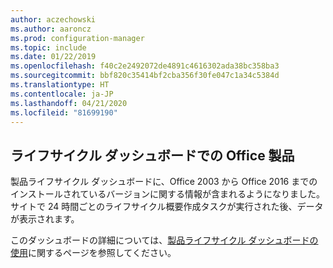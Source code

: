 ```yaml
---
author: aczechowski
ms.author: aaroncz
ms.prod: configuration-manager
ms.topic: include
ms.date: 01/22/2019
ms.openlocfilehash: f40c2e2492072de4891c4616302ada38bc358ba3
ms.sourcegitcommit: bbf820c35414bf2cba356f30fe047c1a34c5384d
ms.translationtype: HT
ms.contentlocale: ja-JP
ms.lasthandoff: 04/21/2020
ms.locfileid: "81699190"
---
```

## <a name="office-products-on-lifecycle-dashboard"></a><a name="bkmk_lifecycle"></a> ライフサイクル ダッシュボードでの Office 製品
<!--3556026-->

製品ライフサイクル ダッシュボードに、Office 2003 から Office 2016 までのインストールされているバージョンに関する情報が含まれるようになりました。 サイトで 24 時間ごとのライフサイクル概要作成タスクが実行された後、データが表示されます。

このダッシュボードの詳細については、[製品ライフサイクル ダッシュボードの使用](../../../../clients/manage/asset-intelligence/product-lifecycle-dashboard.md)に関するページを参照してください。


